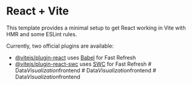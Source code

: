 # React + Vite

This template provides a minimal setup to get React working in Vite with HMR and some ESLint rules.

Currently, two official plugins are available:

- [@vitejs/plugin-react](https://github.com/vitejs/vite-plugin-react/blob/main/packages/plugin-react/README.md) uses [Babel](https://babeljs.io/) for Fast Refresh
- [@vitejs/plugin-react-swc](https://github.com/vitejs/vite-plugin-react-swc) uses [SWC](https://swc.rs/) for Fast Refresh
#   D a t a _ V i s u a l i z a t i o n _ f r o n t e n d  
 #   D a t a _ V i s u a l i z a t i o n _ f r o n t e n d  
 #   D a t a _ V i s u a l i z a t i o n _ f r o n t e n d  
 